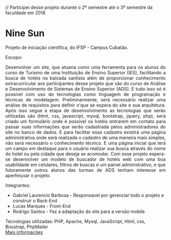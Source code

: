 // Participei desse projeto durante o 2º semestre até o 3º semestre da faculdade em 2018
# Nine Sun
Projeto de iniciação científica, do IFSP - Campus Cubatão.

Escopo: <br>
<p align='justify'>
  Desenvolver um site, que atuaria como uma ferramenta para os alunos do curso de Turismo de uma Instituição de Ensino Superior (IES), facilitando a busca de hotéis na baixada santista além de proporcionar conhecimento extracurricular aos participantes desse projeto que são do curso de Análise e Desenvolvimento de Sistemas de Ensino Superior (ADS). E tudo isso só é possível com uso de tecnologias como linguagem de programação e técnicas de modelagem. Preliminarmente, será necessário realizar uma análise de requisitos para definir o'que se espera do site e sua arquitetura. Após isso segue a etapa de desenvolvimento as tecnologias que serão utilizadas são (html, css, javascript, mysql, bootstrap, jquery, php), será criado um formulário onde é possível os hotéis entrarem em contato para passar suas informações que serão cadastrada pelos administradores do site no banco de dados. E para facilitar esse cadastro existirá uma página administrativa onde será realizada o cadastro de uma maneira mais simples, não será necessário o conhecimento técnico. E uma página inicial que terá um campo em destaque para o usuário realizar sua busca através do nome do hotel ou pela cidade que deseja se acomodar.  Com esse projeto espera-se desenvolver um  modelo de buscador de hotéis web com uma boa usabilidade em celulares, filtros de buscas e um painel administrativo, e que futuramente outros alunos das turmas de ADS tenham interesse em aperfeiçoar o projeto.
</p>

Integrantes:  <br> 
<ul>
  <li>Gabriel Laurencio Barbosa - Responsavel por gerenciar todo o projeto e construir o Back-End   </li>
  <li>Lucas Marques - Front-End</li>
  <li>Rodrigo Santos - Fez a adaptação do site para a versão mobile</li>
</ul>

Tecnologias utilizadas:
  PHP, Apache, Mysql, JavaScript, Html, css, Boostrap, PhpMailer
<br>
<a href='https://docs.google.com/document/d/1tUbOeDXrBw3TOhADIidh7ajH_5cbeet2uwrlrEMu7VQ/edit?usp=sharing' target="_blank">Mais informações</a>
